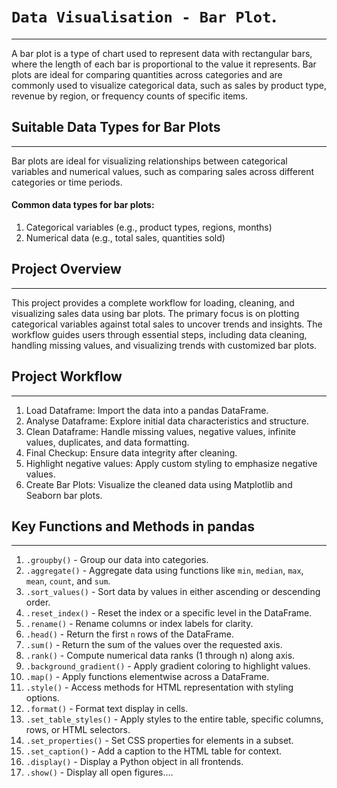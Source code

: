 # `Data Visualisation - Bar Plot`.
-----------------------------------
A bar plot is a type of chart used to represent data with rectangular bars, where the length of each bar is proportional to the value it represents. Bar plots are ideal for comparing quantities across categories and are commonly used to visualize categorical data, such as sales by product type, revenue by region, or frequency counts of specific items.

## Suitable Data Types for Bar Plots
-------------------------------------
Bar plots are ideal for visualizing relationships between categorical variables and numerical values, such as comparing sales across different categories or time periods.

#### Common data types for bar plots:
 1) Categorical variables (e.g., product types, regions, months)
 2) Numerical data (e.g., total sales, quantities sold)

## Project Overview
-------------------
This project provides a complete workflow for loading, cleaning, and visualizing sales data using bar plots. The primary focus is on plotting categorical variables against total sales to uncover trends and insights. The workflow guides users through essential steps, including data cleaning, handling missing values, and visualizing trends with customized bar plots.

## Project Workflow
-------------------
1) Load Dataframe: Import the data into a pandas DataFrame.
2) Analyse Dataframe: Explore initial data characteristics and structure.
3) Clean Dataframe: Handle missing values, negative values, infinite values, duplicates, and data formatting.
4) Final Checkup: Ensure data integrity after cleaning.
5) Highlight negative values: Apply custom styling to emphasize negative values.
6) Create Bar Plots: Visualize the cleaned data using Matplotlib and Seaborn bar plots.

## Key Functions and Methods in pandas
--------------------------------------
1) `.groupby()` - Group our data into categories.
2) `.aggregate()` - Aggregate data using functions like `min`, `median`, `max`, `mean`, `count`, and `sum`.
3) `.sort_values()` - Sort data by values in either ascending or descending order.
4) `.reset_index()` - Reset the index or a specific level in the DataFrame.
5) `.rename()` - Rename columns or index labels for clarity.
6) `.head()` - Return the first `n` rows of the DataFrame.
7) `.sum()` - Return the sum of the values over the requested axis.
8) `.rank()` - Compute numerical data ranks (1 through n) along axis.
9) `.background_gradient()` - Apply gradient coloring to highlight values.
10) `.map()` - Apply functions elementwise across a DataFrame.
11) `.style()` - Access methods for HTML representation with styling options.
12) `.format()` - Format text display in cells.
13) `.set_table_styles()` - Apply styles to the entire table, specific columns, rows, or HTML selectors.
14) `.set_properties()` - Set CSS properties for <td> elements in a subset.
15) `.set_caption()` - Add a caption to the HTML table for context.
16) `.display()` - Display a Python object in all frontends.
17) `.show()` - Display all open figures....
